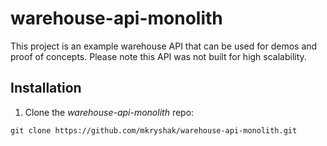 # warehouse-api-monolith
This project is an example warehouse API that can be used for demos and proof of concepts. Please note this API was not built for high scalability.

## Installation ##
1. Clone the *warehouse-api-monolith* repo:
```
git clone https://github.com/mkryshak/warehouse-api-monolith.git
```
